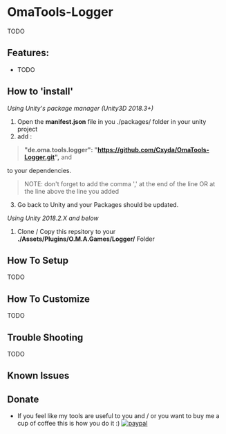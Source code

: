 # OmaTools-Logger
TODO

## Features:
- TODO

## How to 'install'
*Using Unity's package manager (Unity3D 2018.3+)*
1) Open the **manifest.json** file in you ./packages/ folder in your unity project
2) add :
> **"de.oma.tools.logger": "https://github.com/Cxyda/OmaTools-Logger.git",** and

to your dependencies.
  > NOTE: don't forget to add the comma ',' at the end of the line OR at the line above the line you added
3) Go back to Unity and your Packages should be updated.

*Using Unity 2018.2.X and below*
1) Clone / Copy this repsitory to your **./Assets/Plugins/O.M.A.Games/Logger/** Folder


## How To Setup
TODO

## How To Customize
TODO

## Trouble Shooting
TODO

## Known Issues

## Donate
- If you feel like my tools are useful to you and / or you want to buy me a cup of coffee this is how you do it :)
[![paypal](https://www.paypalobjects.com/en_US/i/btn/btn_donateCC_LG.gif)](https://www.paypal.com/cgi-bin/webscr?cmd=_s-xclick&hosted_button_id=VXRUCCUSS8CSQ&source=url)
